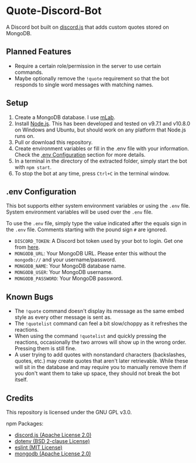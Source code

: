 # Quote-Discord-Bot

A Discord bot built on [discord.js](https://discord.js.org/) that adds custom quotes stored on MongoDB.

## Planned Features

* Require a certain role/permission in the server to use certain commands.
* Maybe optionally remove the `!quote` requirement so that the bot responds to single word messages with matching names.

## Setup

1. Create a MongoDB database. I use [mLab](https://mlab.com/).
2. Install [Node.js](https://nodejs.org/). This has been developed and tested on v9.7.1 and v10.8.0 on Windows and Ubuntu, but should work on any platform that Node.js runs on.
3. Pull or download this repository.
4. Create environment variables or fill in the .env file with your information. Check the [.env Configuration](#env-configuration) section for more details.
5. In a terminal in the directory of the extracted folder, simply start the bot with `npm start`.
6. To stop the bot at any time, press `Ctrl+C` in the terminal window.

## .env Configuration

This bot supports either system environment variables or using the `.env` file.
System environment variables will be used over the `.env` file.

To use the `.env` file, simply type the value indicated after the equals sign in the `.env` file.
Comments starting with the pound sign `#` are ignored.

* `DISCORD_TOKEN`: A Discord bot token used by your bot to login. Get one from [here](https://discordapp.com/developers/applications/).
* `MONGODB_URL`: Your MongoDB URL. Please enter this without the `mongodb://` and your username/password.
* `MONGODB_NAME`: Your MongoDB database name.
* `MONGODB_USER`: Your MongoDB username.
* `MONGODB_PASSWORD`: Your MongoDB password.

## Known Bugs

* The `!quote` command doesn't display its message as the same embed style as every other message is sent as.
* The `!quotelist` command can feel a bit slow/choppy as it refreshes the reactions.
* When using the command `!quotelist` and quickly pressing the reactions, occasionally the two arrows will show up in the wrong order. Pressing them is still fine.
* A user trying to add quotes with nonstandard characters (backslashes, quotes, etc.) may create quotes that aren't later retrievable. While these will sit in the database and may require you to manually remove them if you don't want them to take up space, they should not break the bot itself.

## Credits

This repository is licensed under the GNU GPL v3.0.

npm Packages:

* [discord.js (Apache License 2.0)](https://discord.js.org/)
* [dotenv (BSD 2-clause License)](https://github.com/motdotla/dotenv)
* [eslint (MIT License)](https://www.npmjs.com/package/eslint)
* [mongodb (Apache License 2.0)](https://www.npmjs.com/package/mongodb)